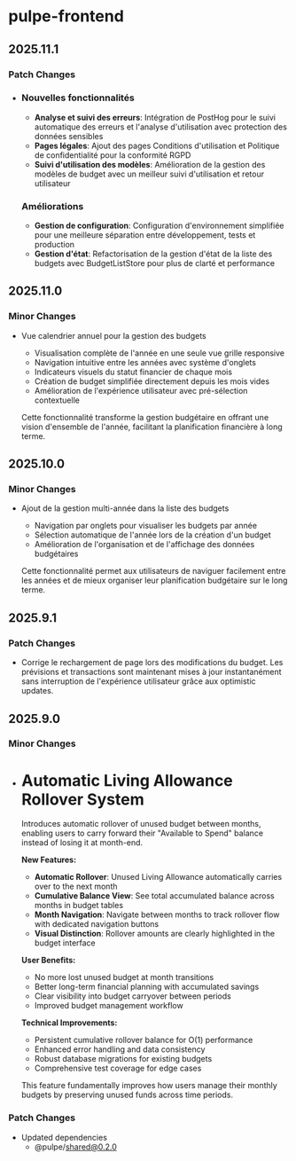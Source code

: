 # pulpe-frontend

## 2025.11.1

### Patch Changes

- ### Nouvelles fonctionnalités
  - **Analyse et suivi des erreurs**: Intégration de PostHog pour le suivi automatique des erreurs et l'analyse d'utilisation avec protection des données sensibles
  - **Pages légales**: Ajout des pages Conditions d'utilisation et Politique de confidentialité pour la conformité RGPD
  - **Suivi d'utilisation des modèles**: Amélioration de la gestion des modèles de budget avec un meilleur suivi d'utilisation et retour utilisateur

  ### Améliorations
  - **Gestion de configuration**: Configuration d'environnement simplifiée pour une meilleure séparation entre développement, tests et production
  - **Gestion d'état**: Refactorisation de la gestion d'état de la liste des budgets avec BudgetListStore pour plus de clarté et performance

## 2025.11.0

### Minor Changes

- Vue calendrier annuel pour la gestion des budgets
  - Visualisation complète de l'année en une seule vue grille responsive
  - Navigation intuitive entre les années avec système d'onglets
  - Indicateurs visuels du statut financier de chaque mois
  - Création de budget simplifiée directement depuis les mois vides
  - Amélioration de l'expérience utilisateur avec pré-sélection contextuelle

  Cette fonctionnalité transforme la gestion budgétaire en offrant une vision d'ensemble de l'année, facilitant la planification financière à long terme.

## 2025.10.0

### Minor Changes

- Ajout de la gestion multi-année dans la liste des budgets
  - Navigation par onglets pour visualiser les budgets par année
  - Sélection automatique de l'année lors de la création d'un budget
  - Amélioration de l'organisation et de l'affichage des données budgétaires

  Cette fonctionnalité permet aux utilisateurs de naviguer facilement entre les années et de mieux organiser leur planification budgétaire sur le long terme.

## 2025.9.1

### Patch Changes

- Corrige le rechargement de page lors des modifications du budget. Les prévisions et transactions sont maintenant mises à jour instantanément sans interruption de l'expérience utilisateur grâce aux optimistic updates.

## 2025.9.0

### Minor Changes

- # Automatic Living Allowance Rollover System

  Introduces automatic rollover of unused budget between months, enabling users to carry forward their "Available to Spend" balance instead of losing it at month-end.

  **New Features:**
  - **Automatic Rollover**: Unused Living Allowance automatically carries over to the next month
  - **Cumulative Balance View**: See total accumulated balance across months in budget tables
  - **Month Navigation**: Navigate between months to track rollover flow with dedicated navigation buttons
  - **Visual Distinction**: Rollover amounts are clearly highlighted in the budget interface

  **User Benefits:**
  - No more lost unused budget at month transitions
  - Better long-term financial planning with accumulated savings
  - Clear visibility into budget carryover between periods
  - Improved budget management workflow

  **Technical Improvements:**
  - Persistent cumulative rollover balance for O(1) performance
  - Enhanced error handling and data consistency
  - Robust database migrations for existing budgets
  - Comprehensive test coverage for edge cases

  This feature fundamentally improves how users manage their monthly budgets by preserving unused funds across time periods.

### Patch Changes

- Updated dependencies
  - @pulpe/shared@0.2.0

